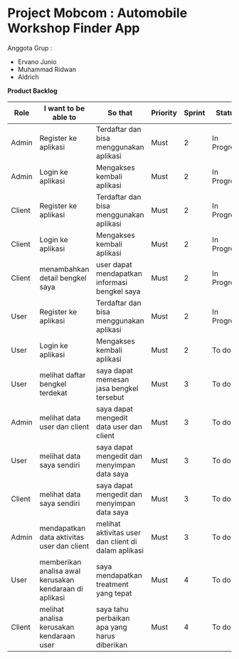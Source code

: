 # Project Mobcom : Automobile Workshop Finder App

Anggota Grup :
- Ervano Junio
- Muhammad Ridwan
- Aldrich

<b>Product Backlog</b>

Role | I want to be able to | So that | Priority | Sprint | Status
--- | --- | --- | --- |--- |--- 
Admin| Register ke aplikasi | Terdaftar dan bisa menggunakan aplikasi | Must | 2 | In Progress | 
Admin| Login ke aplikasi | Mengakses kembali aplikasi | Must | 2 | In Progress | 
Client| Register ke aplikasi | Terdaftar dan bisa menggunakan aplikasi | Must | 2 | In Progress | 
Client| Login ke aplikasi | Mengakses kembali aplikasi | Must | 2 | In Progress | 
Client| menambahkan detail bengkel saya | user dapat mendapatkan informasi bengkel saya | Must | 2 | In Progress | 
User| Register ke aplikasi | Terdaftar dan bisa menggunakan aplikasi | Must | 2 | In Progress | 
User| Login ke aplikasi | Mengakses kembali aplikasi | Must | 2 | To do |
User| melihat daftar bengkel terdekat | saya dapat memesan jasa bengkel tersebut| Must | 3 | To do |
Admin| melihat data user dan client | saya dapat mengedit data user dan client| Must | 3 | To dos |
User| melihat data saya sendiri | saya dapat mengedit dan menyimpan data saya| Must | 3 | To do |
Client| melihat data saya sendiri | saya dapat mengedit dan menyimpan data saya| Must | 3 | To do|
Admin| mendapatkan data aktivitas user dan client|melihat aktivitas user dan client di dalam aplikasi | Must | 3 | To do|
User| memberikan analisa awal kerusakan kendaraan di aplikasi |saya mendapatkan treatment yang tepat| Must | 4 | To do |
Client| melihat analisa kerusakan kendaraan user |saya tahu perbaikan apa yang harus diberikan| Must | 4 | To do |
